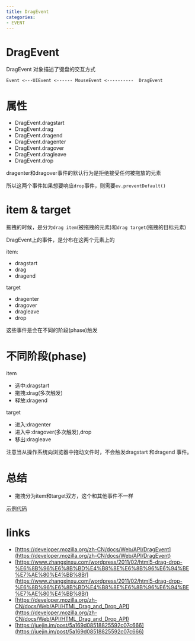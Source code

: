 ```yaml
---
title: DragEvent
categories: 
- EVENT
---
```


# DragEvent

DragEvent 对象描述了键盘的交互方式

```
Event <---UIEvent <------ MouseEvent <----------  DragEvent 
```

# 属性

- DragEvent.dragstart
- DragEvent.drag
- DragEvent.dragend
- DragEvent.dragenter
- DragEvent.dragover
- DragEvent.dragleave
- DragEvent.drop

dragenter和dragover事件的默认行为是拒绝接受任何被拖放的元素

所以这两个事件如果想要响应`drop`事件，则需要`ev.preventDefault()`

# item & target
拖拽的时候，是分为`drag item`(被拖拽的元素)和`drag target`(拖拽的目标元素)

DragEvent上的事件，是分布在这两个元素上的

item:
- dragstart
- drag
- dragend

target
- dragenter
- dragover
- dragleave
- drop

这些事件是会在不同的阶段(phase)触发

# 不同阶段(phase)

item
- 选中:dragstart
- 拖拽:drag(多次触发)
- 释放:dragend

target
- 进入:dragenter
- 进入中:dragover(多次触发),drop
- 移出:dragleave


注意当从操作系统向浏览器中拖动文件时，不会触发dragstart 和dragend 事件。



# 总结

- 拖拽分为item和target双方，这个和其他事件不一样

[示例代码](https://jsbin.com/fajegut/1/edit?html,js,console,output)


# 

# links

- [https://developer.mozilla.org/zh-CN/docs/Web/API/DragEvent](https://developer.mozilla.org/zh-CN/docs/Web/API/DragEvent)
- [https://www.zhangxinxu.com/wordpress/2011/02/html5-drag-drop-%E6%8B%96%E6%8B%BD%E4%B8%8E%E6%8B%96%E6%94%BE%E7%AE%80%E4%BB%8B/](https://www.zhangxinxu.com/wordpress/2011/02/html5-drag-drop-%E6%8B%96%E6%8B%BD%E4%B8%8E%E6%8B%96%E6%94%BE%E7%AE%80%E4%BB%8B/)
- [https://developer.mozilla.org/zh-CN/docs/Web/API/HTML_Drag_and_Drop_API](https://developer.mozilla.org/zh-CN/docs/Web/API/HTML_Drag_and_Drop_API)
- [https://juejin.im/post/5a169d08518825592c07c666](https://juejin.im/post/5a169d08518825592c07c666)